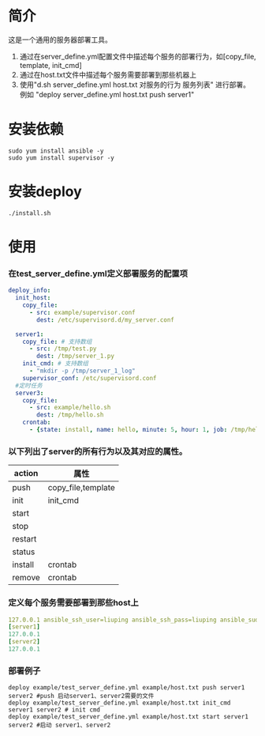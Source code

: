 # 简介
这是一个通用的服务器部署工具。  
1. 通过在server_define.yml配置文件中描述每个服务的部署行为，如[copy_file, template, init_cmd]
2. 通过在host.txt文件中描述每个服务需要部署到那些机器上
3. 使用"d.sh server_define.yml host.txt 对服务的行为 服务列表" 进行部署。例如 "deploy server_define.yml host.txt push server1"
 
# 安装依赖
```shell script
sudo yum install ansible -y
sudo yum install supervisor -y
```
# 安装deploy
```
./install.sh
```

# 使用   
### 在test_server_define.yml定义部署服务的配置项
```yaml
deploy_info:
  init_host:
    copy_file:
      - src: example/supervisor.conf
        dest: /etc/supervisord.d/my_server.conf

  server1:
    copy_file: # 支持数组
      - src: /tmp/test.py
        dest: /tmp/server_1.py
    init_cmd: # 支持数组
      - "mkdir -p /tmp/server_1_log"
    supervisor_conf: /etc/supervisord.conf
  #定时任务
  server3:
    copy_file:
      - src: example/hello.sh
        dest: /tmp/hello.sh
    crontab:
      - {state: install, name: hello, minute: 5, hour: 1, job: /tmp/hello.sh}

```
### 以下列出了server的所有行为以及其对应的属性。
action|属性
-|-
push|copy_file,template
init|init_cmd
start|
stop|
restart|
status|
install|crontab
remove|crontab

### 定义每个服务需要部署到那些host上
```yaml
127.0.0.1 ansible_ssh_user=liuping ansible_ssh_pass=liuping ansible_sudo_pass=liuping
[server1]
127.0.0.1
[server2]
127.0.0.1
```

### 部署例子
```shell script
deploy example/test_server_define.yml example/host.txt push server1 server2 #push 启动server1、server2需要的文件
deploy example/test_server_define.yml example/host.txt init_cmd server1 server2 # init cmd
deploy example/test_server_define.yml example/host.txt start server1 server2 #启动 server1、server2
```
